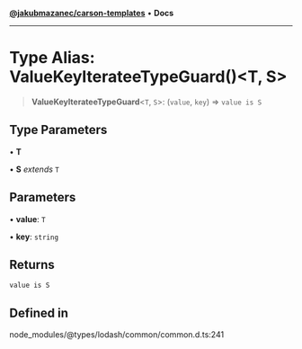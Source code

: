 [**@jakubmazanec/carson-templates**](../../../README.md) • **Docs**

---

# Type Alias: ValueKeyIterateeTypeGuard()\<T, S\>

> **ValueKeyIterateeTypeGuard**\<`T`, `S`\>: (`value`, `key`) => `value is S`

## Type Parameters

• **T**

• **S** _extends_ `T`

## Parameters

• **value**: `T`

• **key**: `string`

## Returns

`value is S`

## Defined in

node_modules/@types/lodash/common/common.d.ts:241
